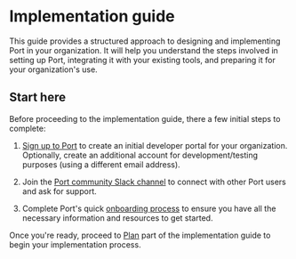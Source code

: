 
# Implementation guide

This guide provides a structured approach to designing and implementing Port in your organization. It will help you understand the steps involved in setting up Port, integrating it with your existing tools, and preparing it for your organization's use.

## Start here

Before proceeding to the implementation guide, there a few initial steps to complete:

1. [Sign up to Port](http://app.getport.io) to create an initial developer portal for your organization.  
   Optionally, create an additional account for development/testing purposes (using a different email address).

2. Join the [Port community Slack channel](https://www.getport.io/community) to connect with other Port users and ask for support. 

3. Complete Port's quick [onboarding process](/quickstart) to ensure you have all the necessary information and resources to get started.

Once you're ready, proceed to [Plan](/guides/implementation-guide/plan/) part of the implementation guide to begin your implementation process.